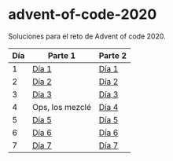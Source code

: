 # advent-of-code-2020

Soluciones para el reto de Advent of code 2020. 

| Día   | Parte 1 | Parte 2 |
| ----- | ------- | ------- |
|   1   | [Día 1](src/day1/index.js) | [Día 1](src/day1/index.js) |
|   2   | [Día 2](src/day2/part1.js) | [Día 2](src/day2/part2.js) |
|   3   | [Día 3](src/day3/part1.js) | [Día 3](src/day3/part2.js) |
|   4   | Ops, los mezclé | [Día 4](src/day4/part1.js) |
|   5   | [Día 5](src/day5/part1.js) | [Día 5](src/day5/part2.js) |
|   6   | [Día 6](src/day6/part1.js) | [Día 6](src/day6/part2.js) |
|   7   | [Día 7](src/day7/part1.js) | [Día 7](src/day7/part2.js) |
